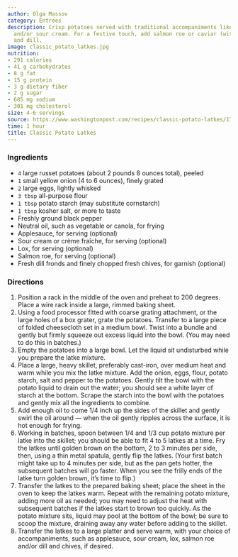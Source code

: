 ```yaml
---
author: Olga Massov
category: Entrees
description: Crisp potatoes served with traditional accompaniments like applesauce
  and/or sour cream. For a festive touch, add salmon roe or caviar (with crème fraîche)
  and dill.
image: classic_potato_latkes.jpg
nutrition:
- 291 calories
- 41 g carbohydrates
- 8 g fat
- 15 g protein
- 3 g dietary fiber
- 2 g sugar
- 685 mg sodium
- 301 mg cholesterol
size: 4-6 servings
source: https://www.washingtonpost.com/recipes/classic-potato-latkes/17674/?itid=lk_inline_manual_82
time: 1 hour
title: Classic Potato Latkes
---
```


### Ingredients

* `4` large russet potatoes (about 2 pounds 8 ounces total), peeled
* `1` small yellow onion (4 to 6 ounces), finely grated
* `2` large eggs, lightly whisked
* `3 tbsp` all-purpose flour
* `1 tbsp` potato starch (may substitute cornstarch)
* `1 tbsp` kosher salt, or more to taste
* Freshly ground black pepper
* Neutral oil, such as vegetable or canola, for frying
* Applesauce, for serving (optional)
* Sour cream or crème fraîche, for serving (optional)
* Lox, for serving (optional)
* Salmon roe, for serving (optional)
* Fresh dill fronds and finely chopped fresh chives, for garnish (optional)

### Directions

1. Position a rack in the middle of the oven and preheat to 200 degrees. Place a wire rack inside a large, rimmed baking sheet.
2. Using a food processor fitted with coarse grating attachment, or the large holes of a box grater, grate the potatoes. Transfer to a large piece of folded cheesecloth set in a medium bowl. Twist into a bundle and gently but firmly squeeze out excess liquid into the bowl. (You may need to do this in batches.)
3. Empty the potatoes into a large bowl. Let the liquid sit undisturbed while you prepare the latke mixture.
4. Place a large, heavy skillet, preferably cast-iron, over medium heat and warm while you mix the latke mixture. Add the onion, eggs, flour, potato starch, salt and pepper to the potatoes. Gently tilt the bowl with the potato liquid to drain out the water; you should see a white layer of starch at the bottom. Scrape the starch into the bowl with the potatoes and gently mix all the ingredients to combine.
5. Add enough oil to come 1/4 inch up the sides of the skillet and gently swirl the oil around — when the oil gently ripples across the surface, it is hot enough for frying.
6. Working in batches, spoon between 1/4 and 1/3 cup potato mixture per latke into the skillet; you should be able to fit 4 to 5 latkes at a time. Fry the latkes until golden brown on the bottom, 2 to 3 minutes per side, then, using a thin metal spatula, gently flip the latkes. (Your first batch might take up to 4 minutes per side, but as the pan gets hotter, the subsequent batches will go faster. When you see the frilly ends of the latke turn golden brown, it’s time to flip.)
7. Transfer the latkes to the prepared baking sheet; place the sheet in the oven to keep the latkes warm. Repeat with the remaining potato mixture, adding more oil as needed; you may need to adjust the heat with subsequent batches if the latkes start to brown too quickly. As the potato mixture sits, liquid may pool at the bottom of the bowl; be sure to scoop the mixture, draining away any water before adding to the skillet.
8. Transfer the latkes to a large platter and serve warm, with your choice of accompaniments, such as applesauce, sour cream, lox, salmon roe and/or dill and chives, if desired.